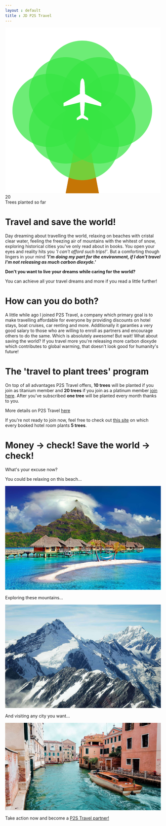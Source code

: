 ```yaml
---
layout : default
title : JD P2S Travel
---
```


<img class="d-block w-100 img-fluid" src="/assets/icons/Logo01.png" alt="eco plane ticket">

<div class="number">20</div> 

<div class="number-desc">Trees planted so far</div>


# Travel and save the world!

Day dreaming about travelling the world, relaxing on beaches with cristal clear water, feeling the freezing air of mountains with the whitest of snow, exploring historical cities you've only read about in books. You open your eyes and reality hits you *'I can't afford such trips!'*. But a comforting though lingers in your mind **_'I'm doing my part for the environment, if I don't travel I'm not releasing as much carbon dioxyde.'_**

**Don't you want to live your dreams while caring for the world?**

You can achieve all your travel dreams and more if you read a little further!

# How can you do both?

A little while ago I joined P2S Travel, a company which primary goal is to make travelling affordable for everyone by providing discounts on hotel stays, boat cruises, car renting and more. Additionally it garanties a very good salary to those who are willing to enroll as partners and encourage others to do the same. Which is absolutely awesome! But wait! What about saving the world? If you travel more you're releasing more carbon dioxyde which contributes to global warming, that doesn't look good for humanity's future!

# The 'travel to plant trees' program

On top of all advantages P2S Travel offers, **10 trees** will be planted if you join as titanium member and **20 trees** if you join as a platinum member [join here](https://p2stravel.com/join/jdtravelp2s/). After you've subscribed **one tree** will be planted every month thanks to you. 

More details on P2S Travel [here](https://jdtravelp2s.githhub.io/2020/01/08/p2s-travel)
 
If you're not ready to join now, feel free to check out [this site](https://thehotelsite.com/jdtravelp2s) on which every booked hotel room plants **5 trees**.

# Money -> check! Save the world -> check!

What's your excuse now?

You could be relaxing on this beach...

<img class="d-block w-100 img-fluid" src="/assets/cottages-beach-r.jpg" alt="beach holidays">

Exploring these mountains...

<img class="d-block w-100 img-fluid" src="/assets/mountains-r.jpg" alt="snowy mountains">

And visiting any city you want...

<img class="d-block w-100 img-fluid" src="/assets/orange-powerboat-r.jpg" alt="Venice trip">

Take action now and become a [P2S Travel partner!](https://p2stravel.com/join/jdtravelp2s)

